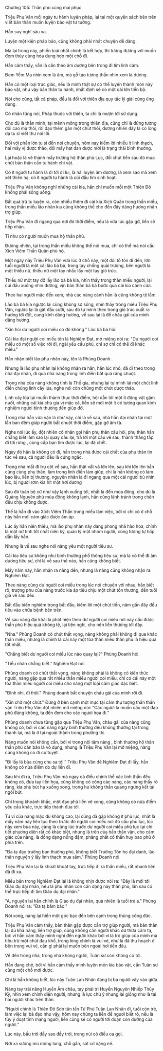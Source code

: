 




Chương 105: Thần phù cùng mai phục


Triệu Phụ Vân mỗi ngày tu hành luyện pháp, lại tại một quyển sách bên trên viết bản thân muốn luyện bảo vật tư tưởng.

Hắn suy nghĩ sâu xa.

Luyện một kiện pháp bảo, cũng không phải nhất chuyện dễ dàng.

Mà lại trong này, phiền toái nhất chính là kết hợp, thì tương đương với muốn đem thủy cùng hỏa dung hợp một chỗ đi.

Hắn cảm thấy, vẫn là cần theo âm dương bên trong đi tìm linh cảm.

Đem Yểm Ma nhìn xem là âm, mà gỗ táo tượng thần nhìn xem là dương.

Hắn có một loại trực giác, nếu là mình thật sự có thể luyện thành món này bảo vật, như vậy bản thân tu hành, nhất định sẽ có một cái lớn tiến bộ.

Nói cho cùng, tất cả pháp, đều là đối với thiên địa quy tắc lý giải cùng ứng dụng.

Có nhân từng nói, Pháp thuộc với thiên, ta chỉ là mượn tới sử dụng.

Cho dù là thần minh, tại mênh mông trong thiên địa, cũng chỉ là đứng tương đối cao mà thôi, rời đạo thêm gần một chút thôi, đương nhiên đây là có lòng dạ tu sĩ viết thư nói lời.

Đối với phần lớn tu sĩ đến nói chuyện, hôm nay kiếm lời nhiều ít linh thạch, hái mấy vị dược thảo, đổi mấy hạt đan dược mới là trạng thái bình thường.

Lại hoặc là vẽ thành mấy trương hộ thân phù Lục, đổi chút tiền sau đó mua chút bản thân cần tu hành chi vật.

Có ít người tu hành là đi tới đi lui, là hái luyện âm dương, là xem sao mà xem xét thiên hạ, có ít người tu hành là cúi đầu tìm sinh hoạt.

Triệu Phụ Vân không nghĩ những cái kia, hắn chỉ muốn mỗi một Thiên Đô không phải sống uổng.

Bất quá trừ tu luyện ra, còn nhiều thêm đi cái kia Xích Quân trong thần miếu, trong thần miếu lão nhân kia cũng không thể cho đến đây dâng hương nhân trợ giúp.

Triệu Phụ Vân đi ngang qua nơi đó thời điểm, nếu là vừa lúc gặp gỡ, liền sẽ tiếp nhận.

Tỉ như có người muốn mua hộ thân phù.

Đương nhiên, tại trong thần miếu không thể nói mua, chỉ có thể mà nói cầu Xích Viêm Thần Quân phù hộ.

Một ngày này Triệu Phụ Vân vừa lúc ở chỗ này, một đôi tổ tôn đi đến, lớn tuổi người là một cái lão bà bà, trong tay chống quải trượng, bên người là một thiếu nữ, thiếu nữ một tay nhấc lấy một tay giỏ trúc.

Thiếu nữ một tay đỡ lấy lão bà bà kia, nhìn thấy trong thần miếu người, lại cúi đầu xuống nhìn đường, vịn bản thân bà bà bước qua cái kia cánh cửa.

Theo hai người mặc đến xem, nhà các nàng cảnh hẳn là cũng không tệ lắm.

Lão bà bà kia ngược lại cũng không sợ sống, nhìn thấy trong miếu Triệu Phụ Vân, ngược lại là gật đầu cười, sau đó tự mình theo trong giỏ trúc xuất ra hương tới đốt, cung kính dâng hương, về sau lại là để cháu gái của mình dâng hương.

"Xin hỏi dư người coi miếu có đó không." Lão bà bà hỏi.

Cái kia đại người coi miếu tên là Nghiêm Đạt, mở miệng nói ra: "Dư người coi miếu có một số việc rời đi, ngài yêu cầu phù, chỉ sợ chỉ có thể đi khác miếu."

Hắn nhận biết lão phụ nhân này, tên là Phùng Doanh .

Nhưng là lão phụ nhân lại không nhận ra hắn, hắn lúc nhỏ, đã đi theo trong nhà đại nhân, đi qua nhà nàng trong linh điền bắt quá răng chuột.

Trong nhà của nàng không tính là Thế gia, nhưng lại tự mình lái một chút linh điền chủng linh cây lúa, nghe nói còn chủng một chút dược thảo.

Linh cây lúa tại muốn thành thục thời điểm, hội dẫn tới một ít động vật gặm nuốt, những cái kia chủ gia vì mặc cả, liền sẽ mời một ít có tương quan kinh nghiệm người bình thường đến giúp đỡ.

Trong nhà hắn vừa vặn là như vậy, chỉ là về sau, nhà hắn đại nhân tại một lần ban đêm giúp người bắt chuột thời điểm, gặp gỡ âm tà.

Nghe nói lúc ấy, đột nhiên có nhân gọi hắn phụ thân câu hỏi, phụ thân hắn chẳng biết làm sao lại quay đầu lại, trả lời một câu về sau, thành thẳng tắp đi tới rừng , cùng cấp bạn tìm được lúc, lại đã chết.

Ngày đó hắn là không có đi, hắn trong nhà được cái chết của phụ thân tin tức về sau, cả người đều là cứng ngắc.

Trong nhà mất đi trụ cột về sau, hắn thật vất vả lớn lên, sau khi lớn lên hắn cũng cùng phụ thân, làm trong linh điền làm giúp, chỉ là hắn không có làm bao lâu, liền bị thương, nguyên nhân là đi ngang qua một cái người bù nhìn lúc, bị người rơm kia hít một hơi dương

Sau đó toàn bộ cứ như vậy lạnh xuống tới, nhất là đến mùa đông, cho dù là Quảng Nguyên phủ mùa đông không lạnh, hắn cũng lãnh tránh trong chăn đều chịu không được.

Thế là hắn đi vào Xích Viêm Thần trong miếu làm việc, bởi vì chỉ có ở chỗ này hắn mới cảm giác được ấm áp.

Lúc ấy hắn niên thiếu, mà lão phụ nhân này đang phong nhã hào hoa, chính là một nữ tính tốt nhất niên kỷ, quản lý một nhóm người, cũng tương tự hấp dẫn lấy hắn.

Nhưng là về sau nghe nói nàng yêu một người tiêu sư.

Cái kia tiêu sư không như bình thường phổ thông tiêu sư, mà là có thể đi âm dương tiêu sư, chỉ là về sau thế nào, hắn cũng không biết.

Mấy năm này, hắn nhận ra nàng đến, nhưng là nàng cũng không nhận ra Nghiêm Đạt.

Theo nàng cùng dư người coi miếu trong lúc nói chuyện với nhau, hắn biết rõ, trượng phu của nàng trước kia áp tiêu chịu một chút tổn thương, đến tuổi già về sau đều

Bắt đầu biến nghiêm trọng bắt đầu, kiếm lời một chút tiền, năm gần đây đều tiêu vào chữa bệnh bên trên.

Về sau nàng đại khái là phát hiện theo dư người coi miếu nơi này cầu được thần phù hiệu quả không tệ, lại tiện nghi, cho nên liền thường tới đây.

"Nha." Phùng Doanh có chút thất vọng, nàng không phải không đi qua khác thần miếu, nhưng là chính là cái này một tòa thần miếu thần phù là hiệu quả tốt nhất.

"Chẳng biết dư người coi miếu lúc nào quay lại?" Phùng Doanh hỏi.

"Tiểu nhân chẳng biết." Nghiêm Đạt nói.

Phùng doanh có chút thất vọng, nàng không phải là không có kiến thức người, nàng gặp qua rất nhiều thần miếu người coi miếu, chỉ có cái này một tòa thần miếu người coi miếu cho nàng một loại cảm giác đặc biệt.

"Đình nhi, đi thôi." Phùng doanh bắt chuyện cháu gái của mình rời đi.

"Xin chờ một chút." Đứng ở bên cạnh một mực tại cảm thụ tượng thần thần vận Triệu Phụ Vân đột nhiên mở miệng nói: "Các ngươi là muốn cầu một đạo phù đúng không, ta đến đem cho các ngươi họa đi."

Phùng doanh chưa từng gặp qua Triệu Phụ Vân, cháu gái của nàng cũng không có, bởi vì các nàng ngày bình thường đều không thường tại trong thành lại, mà là ở tại ngoài thành trong phường thị.

Nàng muốn nói không cần, bởi vì trong nội tâm nàng , bình thường hộ thân thần phù căn bản là vô dụng, nhưng là Triệu Phụ Vân lại mở miệng, nàng cũng không có đi cự tuyệt.

"Đi lấy lá bùa cùng chu sa tới." Triệu Phụ Vân để Nghiêm Đạt đi lấy, hắn không có nửa điểm do dự liền đi.

Sau khi đi ra, Triệu Phụ Vân mà ngay cả điều chỉnh thể xác tinh thần đều không có, đưa tay liền họa, cũng không có cõng các nàng, các nàng thấy rõ ràng, kia phù bút hạ xuống xong, trong hư không thần quang ngưng kết tại ngòi bút.

Chỉ trong khoảnh khắc, một đạo phù liền vẽ xong, cũng không có nửa điểm yêu cầu khác, trực tiếp thành đưa tới.

Tu vi của nàng mặc dù không cao, lại cũng đã gặp không ít phù lục, nhất là mấy năm này liên tục theo trước đó người coi miếu nơi đó cầu phù lục, lúc này xem bùa này, càng là cùng lúc trước dư người coi miếu phù lục tại chi tiết phương diện rất có khác biệt, nhưng là trên của hắn thần vận, cho cảm giác của nàng, là đồng dạng nồng đậm, phảng phất có thần huy bao phủ ở phía trên.

"Đa tạ đạo trưởng ban thưởng phù, không biết Trưởng Tôn họ đại danh, lão thân nguyện ý lấy linh thạch mua sắm." Phùng Doanh nói.

Triệu Phụ Vân lại là khoát khoát tay, trực tiếp đi ra thần miếu, rất nhanh liền đã đi xa.

Miếu bên trong Nghiêm Đạt lại là không nhịn được nói ra: "Đây là mới tới Giáo dụ đại nhân, nếu là phu nhân còn cần dạng này thần phù, lần sau có thể trực tiếp đi tìm Giáo dụ đại nhân."

"A, nguyên lai hắn chính là Giáo dụ đại nhân, quả nhiên là tuổi trẻ a." Phùng Doanh nói ra: "Đa tạ bẩm báo."

Nói xong, nàng lại hiến một góc bạc đến bên cạnh trong thùng công đức.

Triệu Phụ Vân cảm thấy, bản thân gặp được cần trợ giúp người, mà bản thân lại đủ khả năng, liền trợ giúp, cũng không cần người khác dư thừa cảm tạ, bởi vì hắn cảm thấy mình nghĩ đến người khác bởi vì là trợ giúp của mình mà tiêu trừ một chút đau khổ, trong lòng chính là vui vẻ, như là đã thu hoạch ở bên trong vui vẻ, cần gì phải lại muốn bên ngoài hơi tiền đâu.

Về đến trong nhà, trong nhà không người, Tuân sư còn không có tới.

Hắn đang chờ, bởi vì hắn cảm thấy mình luyện món kia bảo vật, cần Tuân sư cùng một chỗ mới được.

Chỉ là hắn không biết, lúc này Tuân Lan Nhân đang bị ba người vây vào giữa.

Nàng tay trái nâng Huyền Âm châu, tay phải trì Huyền Nguyên Nhiếp Thủy Kỳ, nhìn xem chính diện người, nhưng là lực chú ý nhưng lại giống như là tại hai người khác trên thân.

"Ngươi chính là Thiên Đô Sơn tân tấn Tử Phủ Tuân Lan Nhân đi, tuổi còn trẻ, làm việc lại bá đạo như vậy, hôm nay chúng ta liền để ngươi biết rõ, nếu là tùy ý đoạt tính mạng người, liền cũng sẽ có người tới đoạn con đường của ngươi."

Lúc này, bầu trời đầy sao đầy trời, trong núi cô điểu oa gọi.

Nơi xa sương mù mông lung, chỗ gần, sát cơ nặng nề.




